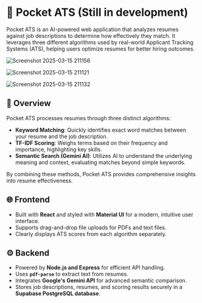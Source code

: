 # 🚀 Pocket ATS (Still in development)

Pocket ATS is an AI-powered web application that analyzes resumes against job descriptions to determine how effectively they match. It leverages three different algorithms used by real-world Applicant Tracking Systems (ATS), helping users optimize resumes for better hiring outcomes.

![Screenshot 2025-03-15 211156](https://github.com/user-attachments/assets/59f63005-9fb4-4f65-8501-04ded6a77783)

![Screenshot 2025-03-15 211121](https://github.com/user-attachments/assets/41af201f-c90e-46b5-afe5-53183e17384b)

![Screenshot 2025-03-15 211132](https://github.com/user-attachments/assets/6e9cc222-75d6-483f-93b4-97268a60096f)

## 📌 Overview

Pocket ATS processes resumes through three distinct algorithms:

- **Keyword Matching**: Quickly identifies exact word matches between your resume and the job description.  
- **TF-IDF Scoring**: Weighs terms based on their frequency and importance, highlighting key skills.  
- **Semantic Search (Gemini AI)**: Utilizes AI to understand the underlying meaning and context, evaluating matches beyond simple keywords.

By combining these methods, Pocket ATS provides comprehensive insights into resume effectiveness.




## 🌐 Frontend

- Built with **React** and styled with **Material UI** for a modern, intuitive user interface.
- Supports drag-and-drop file uploads for PDFs and text files.
- Clearly displays ATS scores from each algorithm separately.

## ⚙️ Backend

- Powered by **Node.js and Express** for efficient API handling.
- Uses **`pdf-parse`** to extract text from resumes.
- Integrates **Google's Gemini API** for advanced semantic comparison.
- Stores job descriptions, resumes, and scoring results securely in a **Supabase PostgreSQL database**.
